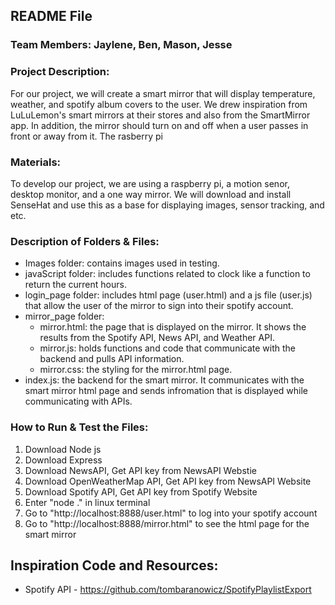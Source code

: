 ## README File
### Team Members: Jaylene, Ben, Mason, Jesse


### **Project Description:**    
  For our project, we will create a smart mirror that will display temperature, weather, and spotify album covers to the user. We drew inspiration from LuLuLemon's smart mirrors at their stores and also from the SmartMirror app. In addition, the mirror should turn on and off when a user passes in front or away from it. The rasberry pi 
  
### **Materials:**
To develop our project, we are using a raspberry pi, a motion senor, desktop monitor, and a one way mirror. We will download and install SenseHat and use this as a base for displaying images, sensor tracking, and etc.

### Description of Folders & Files:
- Images folder: contains images used in testing.
- javaScript folder: includes functions related to clock like a function to return the current hours.
- login_page folder: includes html page (user.html) and a js file (user.js) that allow the user of the mirror to sign into their spotify account.
- mirror_page folder:
  - mirror.html: the page that is displayed on the mirror. It shows the results from the Spotify API, News API, and Weather API.
  - mirror.js: holds functions and code that communicate with the backend and pulls API information.
  - mirror.css: the styling for the mirror.html page.
- index.js: the backend for the smart mirror. It communicates with the smart mirror html page and sends infromation that is displayed while communicating with APIs.

### How to Run & Test the Files:
1. Download Node js
2. Download Express
3. Download NewsAPI, Get API key from NewsAPI Webstie
4. Download OpenWeatherMap API, Get API key from NewsAPI Website
5. Download Spotify API, Get API key from Spotify Website
6. Enter "node ." in linux terminal
7. Go to "http://localhost:8888/user.html" to log into your spotify account
8. Go to "http://localhost:8888/mirror.html" to see the html page for the smart mirror

## Inspiration Code and Resources:
- Spotify API - https://github.com/tombaranowicz/SpotifyPlaylistExport